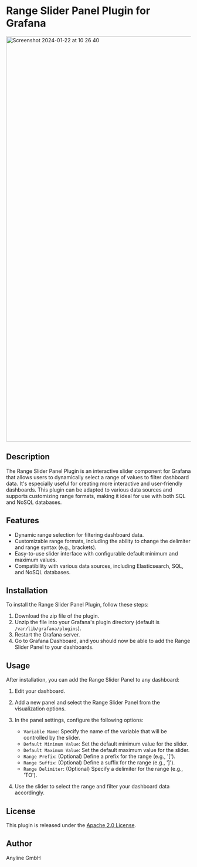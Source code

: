 # Range Slider Panel Plugin for Grafana

<img width="1105" alt="Screenshot 2024-01-22 at 10 26 40" src="https://github.com/Anyline/anyline-rangeslider-panel/assets/156062632/206268af-7a4c-4ebf-bf75-a607e0949db7">

## Description

The Range Slider Panel Plugin is an interactive slider component for Grafana that allows users to dynamically select a range of values to filter dashboard data. It's especially useful for creating more interactive and user-friendly dashboards. This plugin can be adapted to various data sources and supports customizing range formats, making it ideal for use with both SQL and NoSQL databases.

## Features

- Dynamic range selection for filtering dashboard data.
- Customizable range formats, including the ability to change the delimiter and range syntax (e.g., brackets).
- Easy-to-use slider interface with configurable default minimum and maximum values.
- Compatibility with various data sources, including Elasticsearch, SQL, and NoSQL databases.

## Installation

To install the Range Slider Panel Plugin, follow these steps:

1. Download the zip file of the plugin.
2. Unzip the file into your Grafana's plugin directory (default is `/var/lib/grafana/plugins`).
3. Restart the Grafana server.
4. Go to Grafana Dashboard, and you should now be able to add the Range Slider Panel to your dashboards.

## Usage

After installation, you can add the Range Slider Panel to any dashboard:

1. Edit your dashboard.
2. Add a new panel and select the Range Slider Panel from the visualization options.
3. In the panel settings, configure the following options:

   - `Variable Name`: Specify the name of the variable that will be controlled by the slider.
   - `Default Minimum Value`: Set the default minimum value for the slider.
   - `Default Maximum Value`: Set the default maximum value for the slider.
   - `Range Prefix`: (Optional) Define a prefix for the range (e.g., '[').
   - `Range Suffix`: (Optional) Define a suffix for the range (e.g., ']').
   - `Range Delimiter`: (Optional) Specify a delimiter for the range (e.g., 'TO').

4. Use the slider to select the range and filter your dashboard data accordingly.

## License

This plugin is released under the [Apache 2.0 License](https://github.com/Anyline/anyline-rangeslider-panel/blob/main/LICENSE).

## Author

Anyline GmbH
